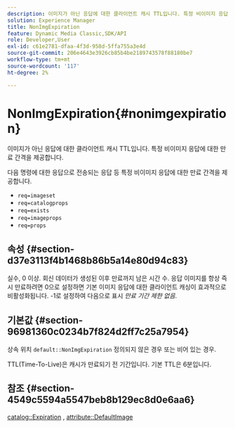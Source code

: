 ```yaml
---
description: 이미지가 아닌 응답에 대한 클라이언트 캐시 TTL입니다. 특정 비이미지 응답에 대한 만료 간격을 제공합니다.
solution: Experience Manager
title: NonImgExpiration
feature: Dynamic Media Classic,SDK/API
role: Developer,User
exl-id: c61e2781-dfaa-4f3d-958d-5ffa755a3e4d
source-git-commit: 206e4643e3926cb85b4be2189743578f88180be7
workflow-type: tm+mt
source-wordcount: '117'
ht-degree: 2%

---
```


# NonImgExpiration{#nonimgexpiration}

이미지가 아닌 응답에 대한 클라이언트 캐시 TTL입니다. 특정 비이미지 응답에 대한 만료 간격을 제공합니다.

다음 명령에 대한 응답으로 전송되는 응답 등 특정 비이미지 응답에 대한 만료 간격을 제공합니다.

* `req=imageset`
* `req=catalogprops`
* `req=exists`
* `req=imageprops`
* `req=props`

## 속성 {#section-d37e3113f4b1468b86b5a14e80d94c83}

실수, 0 이상. 회신 데이터가 생성된 이후 만료까지 남은 시간 수. 응답 이미지를 항상 즉시 만료하려면 0으로 설정하면 기본 이미지 응답에 대한 클라이언트 캐싱이 효과적으로 비활성화됩니다. -1로 설정하여 다음으로 표시 *만료 기간 제한 없음*.

## 기본값 {#section-96981360c0234b7f824d2ff7c25a7954}

상속 위치 `default::NonImgExpiration` 정의되지 않은 경우 또는 비어 있는 경우.

TTL(Time-To-Live)은 캐시가 만료되기 전 기간입니다. 기본 TTL은 6분입니다.

## 참조 {#section-4549c5594a5547beb8b129ec8d0e6aa6}

[catalog::Expiration](../../../../../is-api/image-catalog/image-serving-api-ref/c-image-catalog-reference/c-image-svg-data-reference/c-image-data-reference/r-expiration-cat.md#reference-a7afd668ecbb4d2da65d86259aa6a28a) , [attribute::DefaultImage](../../../../../is-api/image-catalog/image-serving-api-ref/c-image-catalog-reference/c-attributes-reference/r-is-cat-defaultimage.md#reference-8e9900e129f54ed68462a3c2fc3bc433)
